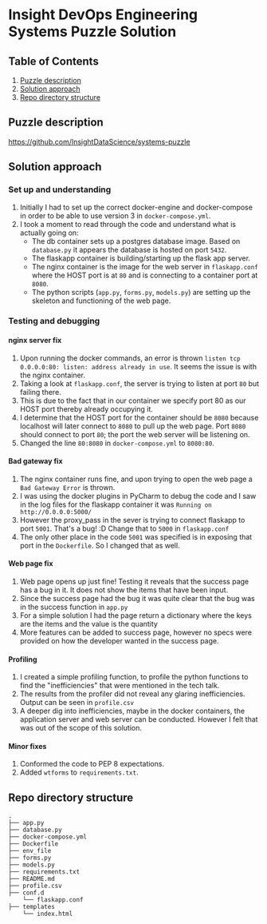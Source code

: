 # Insight DevOps Engineering Systems Puzzle Solution

## Table of Contents
1. [Puzzle description](README.md#understanding-the-puzzle)
2. [Solution approach](README.md#solution-approach)
3. [Repo directory structure](README.md#repo-directory-structure)

## Puzzle description
https://github.com/InsightDataScience/systems-puzzle

## Solution approach
### Set up and understanding
1. Initially I had to set up the correct docker-engine and docker-compose in order to be able to use version 3 in `docker-compose.yml`.
2. I took a moment to read through the code and understand what is actually going on:
    * The db container sets up a postgres database image. Based on `database.py` it appears the database is hosted on port `5432`.
    * The flaskapp container is building/starting up the flask app server.
    * The nginx container is the image for the web server in `flaskapp.conf` where the HOST port is at `80` and is connecting to a container port at `8080`.
    * The python scripts (`app.py`, `forms.py`, `models.py`) are setting up the skeleton and functioning of the web page. 

### Testing and debugging
#### nginx server fix 
1. Upon running the docker commands, an error is thrown `listen tcp 0.0.0.0:80: listen: address already in use`. It seems the issue is with the nginx container.
2. Taking a look at `flaskapp.conf`, the server is trying to listen at port `80` but failing there.
3. This is due to the fact that in our container we specify port 80 as our HOST port thereby already occupying it.
4. I determine that the HOST port for the container should be `8080` because localhost will later connect to `8080` to pull up the web page.
    Port `8080` should connect to port `80`; the port the web server will be listening on.
5. Changed the line `80:8080` in `docker-compose.yml` to `8080:80`.
#### Bad gateway fix
1. The nginx container runs fine, and upon trying to open the web page a `Bad Gateway Error` is thrown.
2. I was using the docker plugins in PyCharm to debug the code and I saw in the log files for the flaskapp container it was `Running on http://0.0.0.0:5000/`
3. However the proxy_pass in the sever is trying to connect flaskapp to port `5001`. That's a bug! :D Change that to `5000` in `flaskapp.conf`
4. The only other place in the code `5001` was specified is in exposing that port in the `Dockerfile`. So I changed that as well.
#### Web page fix 
1. Web page opens up just fine! Testing it reveals that the success page has a bug in it. It does not show the items that have been input.
2. Since the success page had the bug it was quite clear that the bug was in the success function in `app.py`
3. For a simple solution I had the page return a dictionary where the keys are the items and the value is the quantity
4. More features can be added to success page, however no specs were provided on how the developer wanted in the success page.
#### Profiling
1. I created a simple profiling function, to profile the python functions to find the "inefficiencies" that were mentioned in the tech talk.
2. The results from the profiler did not reveal any glaring inefficiencies. Output can be seen in `profile.csv`
3. A deeper dig into inefficiencies, maybe in the docker containers, the application server and web server can be conducted. However I felt that was out of the scope of this solution.
#### Minor fixes
1. Conformed the code to PEP 8 expectations.
2. Added `wtforms` to `requirements.txt`.

## Repo directory structure

    .
    ├── app.py 
    ├── database.py
    ├── docker-compose.yml
    ├── Dockerfile
    ├── env_file
    ├── forms.py
    ├── models.py
    ├── requirements.txt
    ├── README.md
    ├── profile.csv
    ├── conf.d
        └── flaskapp.conf
    ├── templates
        └── index.html
